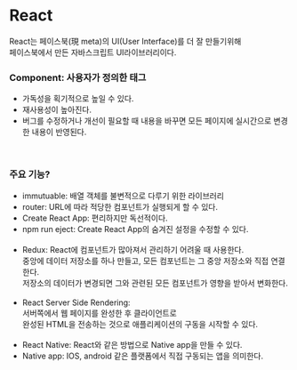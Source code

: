 <h1>React</h1>
<p>
React는 페이스북(現 meta)의 UI(User Interface)를 더 잘 만들기위해 </br>
페이스북에서 만든 자바스크립트 UI라이브러리이다.</br>
   <h3>Component: 사용자가 정의한 태그</h3>
   <ul>
      <li>가독성을 획기적으로 높일 수 있다.</li>
      <li>재사용성이 높아진다.</li>
      <li>버그를 수정하거나 개선이 필요할 때 내용을 바꾸면 
      모든 페이지에 실시간으로 변경한 내용이 반영된다.</li>
   </ul>

   <br>
   <h3>주요 기능?</h3>
   <ul>
      <li>immutuable: 배열 객체를 불변적으로 다루기 위한 라이브러리</li>
      <li>router: URL에 따라 적당한 컴포넌트가 실행되게 할 수 있다.</li>
      <li>Create React App: 편리하지만 독선적이다.</li>
      <li>npm run eject: Create React App의 숨겨진 설정을 수정할 수 있다.</li></br>
      <li>Redux: React에 컴포넌트가 많아져서 관리하기 어려울 때 사용한다.</br>
      중앙에 데이터 저장소를 하나 만들고, 모든 컴포넌트는 그 중앙 저장소와 직접 연결한다. </br>
      저장소의 데이터가 변경되면 그와 관련된 모든 컴포넌트가 영향을 받아서 변화한다.</li></br>
      <li>React Server Side Rendering: </br>
      서버쪽에서 웹 페이지를 완성한 후 클라이언트로 </br>
      완성된 HTML을 전송하는 것으로 애플리케이션의 구동을 시작할 수 있다.</li></br>
      <li>React Native: React와 같은 방법으로 Native app을 만들 수 있다.</br></li>
      <li>Native app: IOS, android 같은 플랫폼에서 직접 구동되는 앱을 의미한다.</li>
   </ul>
</p>